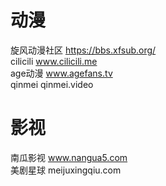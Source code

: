 # 动漫
旋风动漫社区 https://bbs.xfsub.org/  
cilicili www.cilicili.me<br>
age动漫 www.agefans.tv<br>
qinmei qinmei.video

# 影视
南瓜影视 www.nangua5.com  
美剧星球 meijuxingqiu.com
